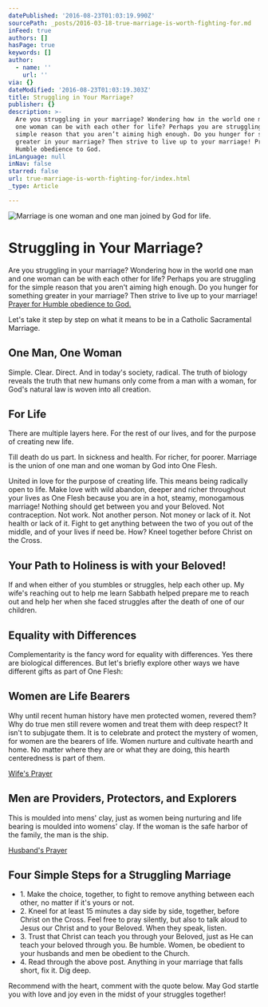 ```yaml
---
datePublished: '2016-08-23T01:03:19.990Z'
sourcePath: _posts/2016-03-18-true-marriage-is-worth-fighting-for.md
inFeed: true
authors: []
hasPage: true
keywords: []
author:
  - name: ''
    url: ''
via: {}
dateModified: '2016-08-23T01:03:19.303Z'
title: Struggling in Your Marriage?
publisher: {}
description: >-
  Are you struggling in your marriage? Wondering how in the world one man and
  one woman can be with each other for life? Perhaps you are struggling for the
  simple reason that you aren’t aiming high enough. Do you hunger for something
  greater in your marriage? Then strive to live up to your marriage! Prayer for
  Humble obedience to God.
inLanguage: null
inNav: false
starred: false
url: true-marriage-is-worth-fighting-for/index.html
_type: Article

---
```

![Marriage is one woman and one man joined by God for life.](https://s3-us-west-2.amazonaws.com/the-grid-img/p/92b4c19b9af2bef156c8e1fa5defead62500e0e4.jpg)

# Struggling in Your Marriage?

Are you struggling in your marriage? Wondering how in the world one man and one woman can be with each other for life? Perhaps you are struggling for the simple reason that you aren't aiming high enough. Do you hunger for something greater in your marriage? Then strive to live up to your marriage! [Prayer for Humble obedience to God.][0]

Let's take it step by step on what it means to be in a Catholic Sacramental Marriage.

## One Man, One Woman

Simple. Clear. Direct. And in today's society, radical. The truth of biology reveals the truth that new humans only come from a man with a woman, for God's natural law is woven into all creation.

## For Life

There are multiple layers here. For the rest of our lives, and for the purpose of creating new life.

Till death do us part. In sickness and health. For richer, for poorer. Marriage is the union of one man and one woman by God into One Flesh.

United in love for the purpose of creating life. This means being radically open to life. Make love with wild abandon, deeper and richer throughout your lives as One Flesh because you are in a hot, steamy, monogamous marriage! Nothing should get between you and your Beloved. Not contraception. Not work. Not another person. Not money or lack of it. Not health or lack of it. Fight to get anything between the two of you out of the middle, and of your lives if need be. How? Kneel together before Christ on the Cross.

## Your Path to Holiness is with your Beloved!

If and when either of you stumbles or struggles, help each other up. My wife's reaching out to help me learn Sabbath helped prepare me to reach out and help her when she faced struggles after the death of one of our children.

## Equality with Differences

Complementarity is the fancy word for equality with differences. Yes there are biological differences. But let's briefly explore other ways we have different gifts as part of One Flesh:

## Women are Life Bearers

Why until recent human history have men protected women, revered them? Why do true men still revere women and treat them with deep respect? It isn't to subjugate them. It is to celebrate and protect the mystery of women, for women are the bearers of life. Women nurture and cultivate hearth and home. No matter where they are or what they are doing, this hearth centeredness is part of them.

[Wife's Prayer][1]

## Men are Providers, Protectors, and Explorers

This is moulded into mens' clay, just as women being nurturing and life bearing is moulded into womens' clay. If the woman is the safe harbor of the family, the man is the ship.

[Husband's Prayer][2]

## Four Simple Steps for a Struggling Marriage

* 1\. Make the choice, together, to fight to remove anything between each other, no matter if it's yours or not.
* 2\. Kneel for at least 15 minutes a day side by side, together, before Christ on the Cross. Feel free to pray silently, but also to talk aloud to Jesus our Christ and to your Beloved. When they speak, listen.
* 3\. Trust that Christ can teach you through your Beloved, just as He can teach your beloved through you. Be humble. Women, be obedient to your husbands and men be obedient to the Church.
* 4\. Read through the above post. Anything in your marriage that falls short, fix it. Dig deep.

Recommend with the heart, comment with the quote below. May God startle you with love and joy even in the midst of your struggles together!

[0]: http://ourholyconception.org/fight-burden-with-humble-obedience/
[1]: http://ourholyconception.org/wifes-prayer/
[2]: http://ourholyconception.org/husbands-prayer/
